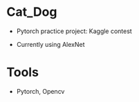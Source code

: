 # Cat_Dog

* Pytorch practice project: Kaggle contest

* Currently using AlexNet

# Tools

* Pytorch, Opencv
